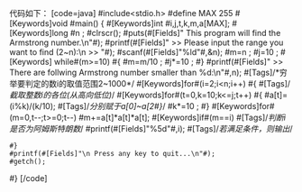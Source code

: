 代码如下：
[code=java]
#include<stdio.h>
#define MAX 255
#[Keywords]void #main()
{
    #[Keywords]int #i,j,t,k,m,a[MAX];
    #[Keywords]long #n ;
    #clrscr();
    #puts(#[Fields]"     This program will find the Armstrong number.\n"#);
    #printf(#[Fields]" >> Please input the range you want to find (2~n):\n >> "#);
    #scanf(#[Fields]"%ld"#,&n);
    #m=n ;
    #j=10 ;
   #[Keywords] while#(m>=10)
    #{
        #m=m/10 ;
        #j*=10 ;
    #}
    #printf(#[Fields]" >> There are follwing Armstrong number smaller than %d:\n"#,n);
    #[Tags]/*穷举要判定的数i的取值范围2~1000*/
    #[Keywords]for#(i=2;i<n;i++)
    #{
        #[Tags]/*截取整数i的各位(从高向低位)*/
        #[Keywords]for#(t=0,k=10;k<=j;t++)
        #{
            #a[t]=(i%k)/(k/10);
            #[Tags]/*分别赋于a[0]~a[2#}*/
            #k*=10 ;
        #}
        #[Keywords]for#(m=0,t--;t>=0;t--)
        #m+=a[t]*a[t]*a[t];
        #[Keywords]if#(m==i)
        #[Tags]/*判断i是否为阿姆斯特朗数*/
        #printf(#[Fields]"%5d"#,i);
        #[Tags]/*若满足条件，则输出*/
        
    #}
    #printf(#[Fields]"\n Press any key to quit...\n"#);
    #getch();
#}
[/code]
